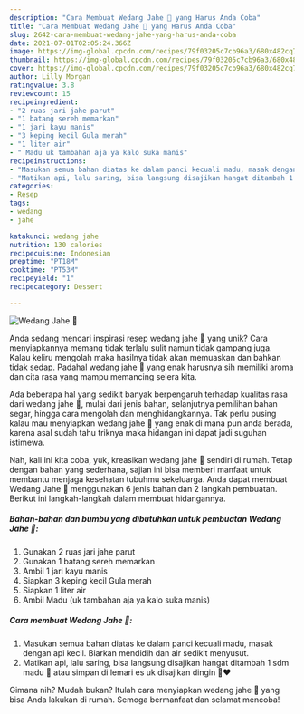 ```yaml
---
description: "Cara Membuat Wedang Jahe 🍵 yang Harus Anda Coba"
title: "Cara Membuat Wedang Jahe 🍵 yang Harus Anda Coba"
slug: 2642-cara-membuat-wedang-jahe-yang-harus-anda-coba
date: 2021-07-01T02:05:24.366Z
image: https://img-global.cpcdn.com/recipes/79f03205c7cb96a3/680x482cq70/wedang-jahe-🍵-foto-resep-utama.jpg
thumbnail: https://img-global.cpcdn.com/recipes/79f03205c7cb96a3/680x482cq70/wedang-jahe-🍵-foto-resep-utama.jpg
cover: https://img-global.cpcdn.com/recipes/79f03205c7cb96a3/680x482cq70/wedang-jahe-🍵-foto-resep-utama.jpg
author: Lilly Morgan
ratingvalue: 3.8
reviewcount: 15
recipeingredient:
- "2 ruas jari jahe parut"
- "1 batang sereh memarkan"
- "1 jari kayu manis"
- "3 keping kecil Gula merah"
- "1 liter air"
- " Madu uk tambahan aja ya kalo suka manis"
recipeinstructions:
- "Masukan semua bahan diatas ke dalam panci kecuali madu, masak dengan api kecil. Biarkan mendidih dan air sedikit menyusut."
- "Matikan api, lalu saring, bisa langsung disajikan hangat ditambah 1 sdm madu 🍵 atau simpan di lemari es uk disajikan dingin 🤗❤️"
categories:
- Resep
tags:
- wedang
- jahe

katakunci: wedang jahe 
nutrition: 130 calories
recipecuisine: Indonesian
preptime: "PT18M"
cooktime: "PT53M"
recipeyield: "1"
recipecategory: Dessert

---
```



![Wedang Jahe 🍵](https://img-global.cpcdn.com/recipes/79f03205c7cb96a3/680x482cq70/wedang-jahe-🍵-foto-resep-utama.jpg)

Anda sedang mencari inspirasi resep wedang jahe 🍵 yang unik? Cara menyiapkannya memang tidak terlalu sulit namun tidak gampang juga. Kalau keliru mengolah maka hasilnya tidak akan memuaskan dan bahkan tidak sedap. Padahal wedang jahe 🍵 yang enak harusnya sih memiliki aroma dan cita rasa yang mampu memancing selera kita.

Ada beberapa hal yang sedikit banyak berpengaruh terhadap kualitas rasa dari wedang jahe 🍵, mulai dari jenis bahan, selanjutnya pemilihan bahan segar, hingga cara mengolah dan menghidangkannya. Tak perlu pusing kalau mau menyiapkan wedang jahe 🍵 yang enak di mana pun anda berada, karena asal sudah tahu triknya maka hidangan ini dapat jadi suguhan istimewa.




Nah, kali ini kita coba, yuk, kreasikan wedang jahe 🍵 sendiri di rumah. Tetap dengan bahan yang sederhana, sajian ini bisa memberi manfaat untuk membantu menjaga kesehatan tubuhmu sekeluarga. Anda dapat membuat Wedang Jahe 🍵 menggunakan 6 jenis bahan dan 2 langkah pembuatan. Berikut ini langkah-langkah dalam membuat hidangannya.

<!--inarticleads1-->

##### Bahan-bahan dan bumbu yang dibutuhkan untuk pembuatan Wedang Jahe 🍵:

1. Gunakan 2 ruas jari jahe parut
1. Gunakan 1 batang sereh memarkan
1. Ambil 1 jari kayu manis
1. Siapkan 3 keping kecil Gula merah
1. Siapkan 1 liter air
1. Ambil  Madu (uk tambahan aja ya kalo suka manis)




<!--inarticleads2-->

##### Cara membuat Wedang Jahe 🍵:

1. Masukan semua bahan diatas ke dalam panci kecuali madu, masak dengan api kecil. Biarkan mendidih dan air sedikit menyusut.
1. Matikan api, lalu saring, bisa langsung disajikan hangat ditambah 1 sdm madu 🍵 atau simpan di lemari es uk disajikan dingin 🤗❤️




Gimana nih? Mudah bukan? Itulah cara menyiapkan wedang jahe 🍵 yang bisa Anda lakukan di rumah. Semoga bermanfaat dan selamat mencoba!
